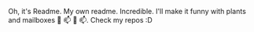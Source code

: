Oh, it's Readme. My own readme. Incredible. I'll make it funny with plants and mailboxes 🌱 📫 🌱 📫. Check my repos :D

<!---
jastrzembski/jastrzembski is a ✨ special ✨ repository because its `README.md` (this file) appears on your GitHub profile.
You can click the Preview link to take a look at your changes.
--->

